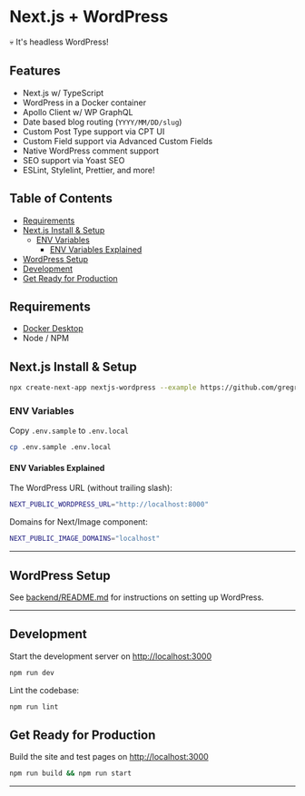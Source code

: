 # Next.js + WordPress <!-- omit in toc -->

💀 It's headless WordPress!

## Features <!-- omit in toc -->

- Next.js w/ TypeScript
- WordPress in a Docker container
- Apollo Client w/ WP GraphQL
- Date based blog routing (`YYYY/MM/DD/slug`)
- Custom Post Type support via CPT UI
- Custom Field support via Advanced Custom Fields
- Native WordPress comment support
- SEO support via Yoast SEO
- ESLint, Stylelint, Prettier, and more!

## Table of Contents <!-- omit in toc -->

- [Requirements](#requirements)
- [Next.js Install & Setup](#nextjs-install--setup)
  - [ENV Variables](#env-variables)
    - [ENV Variables Explained](#env-variables-explained)
- [WordPress Setup](#wordpress-setup)
- [Development](#development)
- [Get Ready for Production](#get-ready-for-production)

## Requirements

- [Docker Desktop](https://www.docker.com/products/docker-desktop)
- Node / NPM

## Next.js Install & Setup

```bash
npx create-next-app nextjs-wordpress --example https://github.com/gregrickaby/nextjs-wordpress
```

### ENV Variables

Copy `.env.sample` to `.env.local`

```bash
cp .env.sample .env.local
```

#### ENV Variables Explained

The WordPress URL (without trailing slash):

```bash
NEXT_PUBLIC_WORDPRESS_URL="http://localhost:8000"
```

Domains for Next/Image component:

```bash
NEXT_PUBLIC_IMAGE_DOMAINS="localhost"
```

---

## WordPress Setup

See [backend/README.md](backend/README.md) for instructions on setting up WordPress.

---

## Development

Start the development server on <http://localhost:3000>

```bash
npm run dev
```

Lint the codebase:

```bash
npm run lint
```

## Get Ready for Production

Build the site and test pages on <http://localhost:3000>

```bash
npm run build && npm run start
```

---
